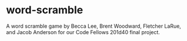 # word-scramble
A word scramble game by Becca Lee, Brent Woodward, Fletcher LaRue, and Jacob Anderson for our Code Fellows 201d40 final project.
